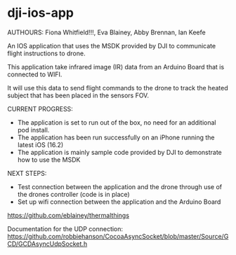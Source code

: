 # dji-ios-app
AUTHOURS: Fiona Whitfield!!!, Eva Blainey, Abby Brennan, Ian Keefe

An IOS application that uses the MSDK provided by DJI to communicate flight instructions to drone.

This application take infrared image (IR) data from an Arduino Board that is connected to WIFI.

It will use this data to send flight commands to the drone to track the heated subject that has been placed in the sensors FOV.

CURRENT PROGRESS:
- The application is set to run out of the box, no need for an additional pod install.
- The application has been run successfully on an iPhone running the latest iOS (16.2)
- The application is mainly sample code provided by DJI to demonstrate how to use the MSDK

NEXT STEPS:
- Test connection between the application and the drone through use of the drones controller (code is in place)
- Set up wifi connection between the application and the Arduino Board

https://github.com/eblainey/thermalthings

Documentation for the UDP connection: https://github.com/robbiehanson/CocoaAsyncSocket/blob/master/Source/GCD/GCDAsyncUdpSocket.h

